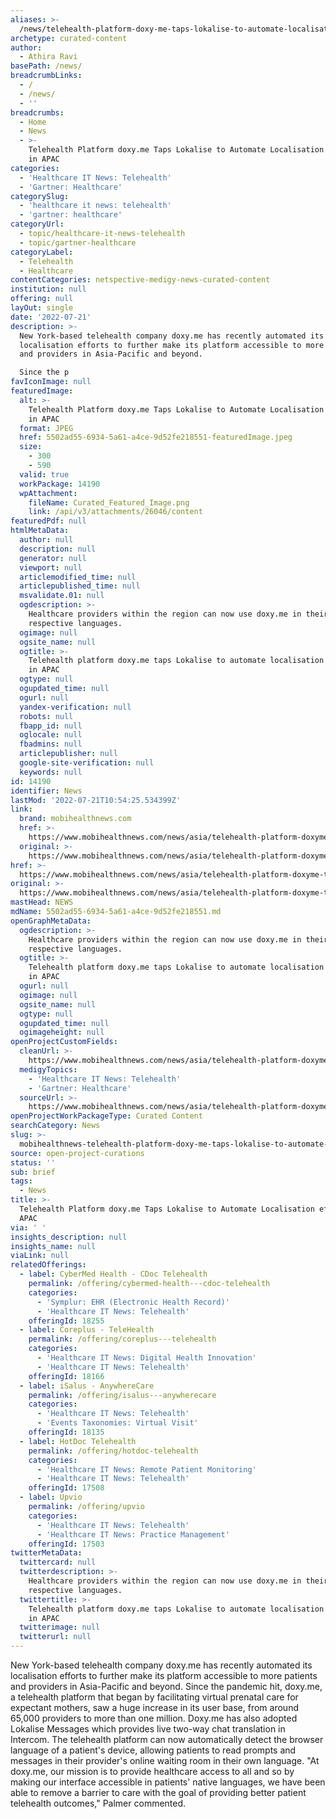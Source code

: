 ```yaml
---
aliases: >-
  /news/telehealth-platform-doxy-me-taps-lokalise-to-automate-localisation-efforts-in-apac
archetype: curated-content
author:
  - Athira Ravi
basePath: /news/
breadcrumbLinks:
  - /
  - /news/
  - ''
breadcrumbs:
  - Home
  - News
  - >-
    Telehealth Platform doxy.me Taps Lokalise to Automate Localisation efforts
    in APAC
categories:
  - 'Healthcare IT News: Telehealth'
  - 'Gartner: Healthcare'
categorySlug:
  - 'healthcare it news: telehealth'
  - 'gartner: healthcare'
categoryUrl:
  - topic/healthcare-it-news-telehealth
  - topic/gartner-healthcare
categoryLabel:
  - Telehealth
  - Healthcare
contentCategories: netspective-medigy-news-curated-content
institution: null
offering: null
layOut: single
date: '2022-07-21'
description: >-
  New York-based telehealth company doxy.me has recently automated its
  localisation efforts to further make its platform accessible to more patients
  and providers in Asia-Pacific and beyond.

  Since the p
favIconImage: null
featuredImage:
  alt: >-
    Telehealth Platform doxy.me Taps Lokalise to Automate Localisation efforts
    in APAC
  format: JPEG
  href: 5502ad55-6934-5a61-a4ce-9d52fe218551-featuredImage.jpeg
  size:
    - 300
    - 590
  valid: true
  workPackage: 14190
  wpAttachment:
    fileName: Curated_Featured_Image.png
    link: /api/v3/attachments/26046/content
featuredPdf: null
htmlMetaData:
  author: null
  description: null
  generator: null
  viewport: null
  articlemodified_time: null
  articlepublished_time: null
  msvalidate.01: null
  ogdescription: >-
    Healthcare providers within the region can now use doxy.me in their
    respective languages.
  ogimage: null
  ogsite_name: null
  ogtitle: >-
    Telehealth platform doxy.me taps Lokalise to automate localisation efforts
    in APAC
  ogtype: null
  ogupdated_time: null
  ogurl: null
  yandex-verification: null
  robots: null
  fbapp_id: null
  oglocale: null
  fbadmins: null
  articlepublisher: null
  google-site-verification: null
  keywords: null
id: 14190
identifier: News
lastMod: '2022-07-21T10:54:25.534399Z'
link:
  brand: mobihealthnews.com
  href: >-
    https://www.mobihealthnews.com/news/asia/telehealth-platform-doxyme-taps-lokalise-automate-localisation-efforts-apac
  original: >-
    https://www.mobihealthnews.com/news/asia/telehealth-platform-doxyme-taps-lokalise-automate-localisation-efforts-apac
href: >-
  https://www.mobihealthnews.com/news/asia/telehealth-platform-doxyme-taps-lokalise-automate-localisation-efforts-apac
original: >-
  https://www.mobihealthnews.com/news/asia/telehealth-platform-doxyme-taps-lokalise-automate-localisation-efforts-apac
mastHead: NEWS
mdName: 5502ad55-6934-5a61-a4ce-9d52fe218551.md
openGraphMetaData:
  ogdescription: >-
    Healthcare providers within the region can now use doxy.me in their
    respective languages.
  ogtitle: >-
    Telehealth platform doxy.me taps Lokalise to automate localisation efforts
    in APAC
  ogurl: null
  ogimage: null
  ogsite_name: null
  ogtype: null
  ogupdated_time: null
  ogimageheight: null
openProjectCustomFields:
  cleanUrl: >-
    https://www.mobihealthnews.com/news/asia/telehealth-platform-doxyme-taps-lokalise-automate-localisation-efforts-apac
  medigyTopics:
    - 'Healthcare IT News: Telehealth'
    - 'Gartner: Healthcare'
  sourceUrl: >-
    https://www.mobihealthnews.com/news/asia/telehealth-platform-doxyme-taps-lokalise-automate-localisation-efforts-apac
openProjectWorkPackageType: Curated Content
searchCategory: News
slug: >-
  mobihealthnews-telehealth-platform-doxy-me-taps-lokalise-to-automate-localisation-efforts-in-apac
source: open-project-curations
status: ''
sub: brief
tags:
  - News
title: >-
  Telehealth Platform doxy.me Taps Lokalise to Automate Localisation efforts in
  APAC
via: ' '
insights_description: null
insights_name: null
viaLink: null
relatedOfferings:
  - label: CyberMed Health - CDoc Telehealth
    permalink: /offering/cybermed-health---cdoc-telehealth
    categories:
      - 'Symplur: EHR (Electronic Health Record)'
      - 'Healthcare IT News: Telehealth'
    offeringId: 18255
  - label: Coreplus - TeleHealth
    permalink: /offering/coreplus---telehealth
    categories:
      - 'Healthcare IT News: Digital Health Innovation'
      - 'Healthcare IT News: Telehealth'
    offeringId: 18166
  - label: iSalus - AnywhereCare
    permalink: /offering/isalus---anywherecare
    categories:
      - 'Healthcare IT News: Telehealth'
      - 'Events Taxonomies: Virtual Visit'
    offeringId: 18135
  - label: HotDoc Telehealth
    permalink: /offering/hotdoc-telehealth
    categories:
      - 'Healthcare IT News: Remote Patient Monitoring'
      - 'Healthcare IT News: Telehealth'
    offeringId: 17508
  - label: Upvio
    permalink: /offering/upvio
    categories:
      - 'Healthcare IT News: Telehealth'
      - 'Healthcare IT News: Practice Management'
    offeringId: 17503
twitterMetaData:
  twittercard: null
  twitterdescription: >-
    Healthcare providers within the region can now use doxy.me in their
    respective languages.
  twittertitle: >-
    Telehealth platform doxy.me taps Lokalise to automate localisation efforts
    in APAC
  twitterimage: null
  twitterurl: null
---
```

<p>New York-based telehealth company doxy.me has recently automated its localisation efforts to further make its platform accessible to more patients and providers in Asia-Pacific and beyond.
Since the pandemic hit, doxy.me, a telehealth platform that began by facilitating virtual prenatal care for expectant mothers, saw a huge increase in its user base, from around 65,000 providers to more than one million.
Doxy.me has also adopted Lokalise Messages which provides live two-way chat translation in Intercom.
The telehealth platform can now automatically detect the browser language of a patient's device, allowing patients to read prompts and messages in their provider's online waiting room in their own language.
"At doxy.me, our mission is to provide healthcare access to all and so by making our interface accessible in patients' native languages, we have been able to remove a barrier to care with the goal of providing better patient telehealth outcomes," Palmer commented.</p>